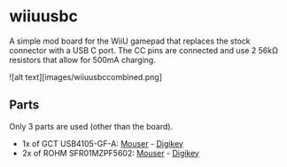 # wiiuusbc

A simple mod board for the WiiU gamepad that replaces the stock connector with a USB C port. The CC pins are connected and use 2 56kΩ resistors that allow for 500mA charging.

![alt text][images/wiiuusbccombined.png]

## Parts

Only 3 parts are used (other than the board).

* 1x of GCT USB4105-GF-A: [Mouser](https://www.mouser.com/ProductDetail/640-USB4105-GF-A) - [Digikey](https://www.digikey.com/en/products/detail/gct/USB4105-GF-A/11198441)
* 2x of ROHM SFR01MZPF5602: [Mouser](https://www.mouser.com/ProductDetail/ROHM-Semiconductor/SFR01MZPF5602) - [Digikey](https://www.digikey.com/en/products/detail/rohm-semiconductor/SFR01MZPF5602/16009123)